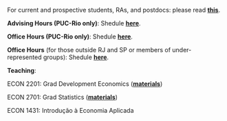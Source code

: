 For current and prospective students, RAs, and postdocs: please read [**this**](/working-with-me).

__Advising Hours (PUC-Rio only)__:
Shedule [**here**](https://koalendar.com/e/porta-aberta-puc-rio).

__Office Hours (PUC-Rio only)__:
Shedule [**here**](https://koalendar.com/e/porta-aberta-puc-rio).

__Office Hours__ (for those outside RJ and SP or members of under-represented groups):
Shedule [**here**](https://koalendar.com/e/porta-aberta).

__Teaching__:

ECON 2201: Grad Development Economics ([**materials**](/teaching))

ECON 2701: Grad Statistics ([**materials**](/teaching))

ECON 1431: Introdução à Economia Aplicada